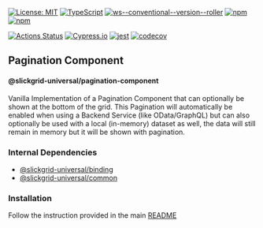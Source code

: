[![License: MIT](https://img.shields.io/badge/License-MIT-yellow.svg)](https://opensource.org/licenses/MIT)
[![TypeScript](https://img.shields.io/badge/%3C%2F%3E-TypeScript-%230074c1.svg)](http://www.typescriptlang.org/)
[![ws--conventional--version--roller](https://img.shields.io/badge/rolled%20with-ws--conventional--version--roller-blueviolet)](https://github.com/ghiscoding/ws-conventional-version-roller)
[![npm](https://img.shields.io/npm/v/@slickgrid-universal/pagination-component.svg?color=forest)](https://www.npmjs.com/package/@slickgrid-universal/pagination-component)
[![npm](https://img.shields.io/npm/dy/@slickgrid-universal/pagination-component?color=forest)](https://www.npmjs.com/package/@slickgrid-universal/pagination-component)

[![Actions Status](https://github.com/ghiscoding/slickgrid-universal/workflows/CI%20Build/badge.svg)](https://github.com/ghiscoding/slickgrid-universal/actions)
[![Cypress.io](https://img.shields.io/badge/tested%20with-Cypress-04C38E.svg)](https://www.cypress.io/)
[![jest](https://jestjs.io/img/jest-badge.svg)](https://github.com/facebook/jest)
[![codecov](https://codecov.io/gh/ghiscoding/slickgrid-universal/branch/master/graph/badge.svg)](https://codecov.io/gh/ghiscoding/slickgrid-universal)

## Pagination Component
#### @slickgrid-universal/pagination-component

Vanilla Implementation of a Pagination Component that can optionally be shown at the bottom of the grid. This Pagination will automatically be enabled when using a Backend Service (like OData/GraphQL) but can also optionally be used with a local (in-memory) dataset as well, the data will still remain in memory but it will be shown with pagination.

### Internal Dependencies
- [@slickgrid-universal/binding](https://github.com/ghiscoding/slickgrid-universal/tree/master/packages/binding)
- [@slickgrid-universal/common](https://github.com/ghiscoding/slickgrid-universal/tree/master/packages/common)

### Installation
Follow the instruction provided in the main [README](https://github.com/ghiscoding/slickgrid-universal#installation)
